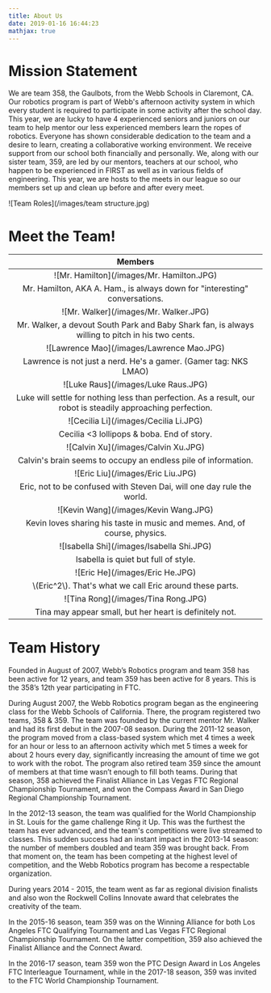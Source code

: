 ```yaml
---
title: About Us
date: 2019-01-16 16:44:23
mathjax: true
---
```

# Mission Statement

We are team 358, the Gaulbots, from the Webb Schools in Claremont, CA. Our robotics program is part of Webb's afternoon activity system in which every student is required to participate in some activity after the school day. This year, we are lucky to have 4 experienced seniors and juniors on our team to help mentor our less experienced members learn the ropes of robotics. Everyone has shown considerable dedication to the team and a desire to learn, creating a collaborative working environment. We receive support from our school both financially and personally. We, along with our sister team, 359, are led by our mentors, teachers at our school, who happen to be experienced in FIRST as well as in various fields of engineering. This year, we are hosts to the meets in our league so our members set up and clean up before and after every meet.

![Team Roles](/images/team structure.jpg)

# Meet the Team!

<!--|Picture|Description|
|:-----------------------------------------:|:----------------------------------------------------------------------------------------------------------------:|
| ![Mr. Hamilton](/images/Mr. Hamilton.JPG) |Mr. Hamilton, AKA A. Ham., is always down for "interesting" conversations.|
| ![Mr. Walker](/images/Mr. Walker.JPG)     |Mr. Walker, a devout South Park and Baby Shark fan, is always willing to pitch in his two cents.|
| ![Lawrence Mao](/images/Lawrence Mao.JPG) |Lawrence is not just a nerd. He's a gamer. (Gamer tag: NKS LMAO)|
| ![Luke Raus](/images/Luke Raus.JPG)       |Luke will settle for nothing less than perfection. As a result, our robot is steadily approaching perfection.|
| ![Cecilia Li](/images/Cecilia Li.JPG)     |Cecilia <3 lollipops & boba. End of story.|
| ![Calvin Xu](/images/Calvin Xu.JPG)       |Calvin's brain seems to occupy an endless pile of information.|
| ![Eric Liu](/images/Eric Liu.JPG)         |Eric, not to be confused with Steven Dai, will one day rule the world.|
| ![Kevin Wang](/images/Kevin Wang.JPG)     |Kevin loves sharing his taste in music and memes. And, of course, physics.|
| ![Isabella Shi](/images/Isabella Shi.JPG) |Isabella is quiet but full of style.|
| ![Eric He](/images/Eric He.JPG)           |\\(Eric^2\\). That's what we call Eric around these parts.|
| ![Tina Rong](/images/Tina Rong.JPG)       |Tina may appear small, but her heart is definitely not.|-->

|Members|
|:-----------------------------------------:|
| ![Mr. Hamilton](/images/Mr. Hamilton.JPG) |
|Mr. Hamilton, AKA A. Ham., is always down for "interesting" conversations.|
| ![Mr. Walker](/images/Mr. Walker.JPG)     |
|Mr. Walker, a devout South Park and Baby Shark fan, is always willing to pitch in his two cents.|
| ![Lawrence Mao](/images/Lawrence Mao.JPG) |
|Lawrence is not just a nerd. He's a gamer. (Gamer tag: NKS LMAO)|
| ![Luke Raus](/images/Luke Raus.JPG)       |
|Luke will settle for nothing less than perfection. As a result, our robot is steadily approaching perfection.|
| ![Cecilia Li](/images/Cecilia Li.JPG)     |
|Cecilia <3 lollipops & boba. End of story.|
| ![Calvin Xu](/images/Calvin Xu.JPG)       |
|Calvin's brain seems to occupy an endless pile of information.|
| ![Eric Liu](/images/Eric Liu.JPG)         |
|Eric, not to be confused with Steven Dai, will one day rule the world.|
| ![Kevin Wang](/images/Kevin Wang.JPG)     |
|Kevin loves sharing his taste in music and memes. And, of course, physics.|
| ![Isabella Shi](/images/Isabella Shi.JPG) |
|Isabella is quiet but full of style.|
| ![Eric He](/images/Eric He.JPG)           |
|\\(Eric^2\\). That's what we call Eric around these parts.|
| ![Tina Rong](/images/Tina Rong.JPG)       |
|Tina may appear small, but her heart is definitely not.|

# Team History

Founded in August of 2007, Webb’s Robotics program and team 358 has been active for 12 years, and team 359 has been active for 8 years. This is the 358’s 12th year participating in FTC.

During August 2007, the Webb Robotics program began as the engineering class for the Webb Schools of California. There, the program registered two teams, 358 & 359. The team was founded by the current mentor Mr. Walker and had its first debut in the 2007-08 season. During the 2011-12 season, the program moved from a class-based system which met 4 times a week for an hour or less to an afternoon activity which met 5 times a week for about 2 hours every day, significantly increasing the amount of time we got to work with the robot. The program also retired team 359 since the amount of members at that time wasn’t enough to fill both teams. During that season, 358 achieved the Finalist Alliance in Las Vegas FTC Regional Championship Tournament, and won the Compass Award in San Diego Regional Championship Tournament.

In the 2012-13 season, the team was qualified for the World Championship in St. Louis for the game challenge Ring it Up. This was the furthest the team has ever advanced, and the team's competitions were live streamed to classes. This sudden success had an instant impact in the 2013-14 season: the number of members doubled and team 359 was brought back. From that moment on, the team has been competing at the highest level of competition, and the Webb Robotics program has become a respectable organization.

During years 2014 - 2015, the team went as far as regional division finalists and also won the Rockwell Collins Innovate award that celebrates the creativity of the team.

In the 2015-16 season, team 359 was on the Winning Alliance for both Los Angeles FTC Qualifying Tournament and Las Vegas FTC Regional Championship Tournament. On the latter competition, 359 also achieved the Finalist Alliance and the Connect Award.

In the 2016-17 season, team 359 won the PTC Design Award in Los Angeles FTC Interleague Tournament, while in the 2017-18 season, 359 was invited to the FTC World Championship Tournament.

